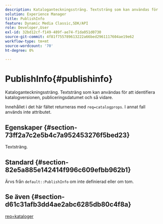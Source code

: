 ```yaml
---
description: Kataloganteckningssträng. Textsträng som kan användas för att identifiera katalogversionen, publiceringsdatumet och så vidare.
solution: Experience Manager
title: PublishInfo
feature: Dynamic Media Classic,SDK/API
role: Developer,User
exl-id: 32bd12cf-f149-489f-ae74-f1da051d0730
source-git-commit: 4f81f755789613222a66bed2961117604ae19e62
workflow-type: tm+mt
source-wordcount: '70'
ht-degree: 0%

---
```


# PublishInfo{#publishinfo}

Kataloganteckningssträng. Textsträng som kan användas för att identifiera katalogversionen, publiceringsdatumet och så vidare.

Innehållet i det här fältet returneras med `req=catalogprops`. I annat fall används inte attributet.

## Egenskaper {#section-73ff2a7c2e5b4c7a952453276f5bed23}

Textsträng.

## Standard {#section-82e5a885e142414f996c609efbb962b1}

Ärvs från `default::PublishInfo` om inte definierad eller om tom.

## Se även {#section-d61c31afb3dd4ae2abc6285db80c4f8a}

[req=kataloger](../../../../../is-api/http-ref/image-serving-api-ref/c-http-protocol-reference/c-command-reference/r-req/r-catalogprops.md#reference-d7f7438291dd44a1afb6963155625426)
